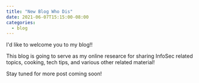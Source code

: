 ```yaml
---
title: "New Blog Who Dis"
date: 2021-06-07T15:15:00-08:00
categories:
  - blog
---
```


I'd like to welcome you to my blog!!

This blog is going to serve as my online researce for sharing InfoSec related topics, cooking, tech tips, and various other related material!

Stay tuned for more post coming soon!

